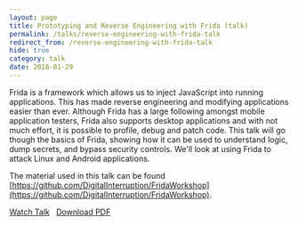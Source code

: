 ```yaml
---
layout: page
title: Prototyping and Reverse Engineering with Frida (talk)
permalink: /talks/reverse-engineering-with-frida-talk
redirect_from: /reverse-engineering-with-frida-talk
hide: true
category: talk
date: 2018-01-29
---
```

Frida is a framework which allows us to inject JavaScript into running applications. This has made reverse engineering and modifying applications easier than ever. Although Frida has a large following amongst mobile application testers, Frida also supports desktop applications and with not much effort, it is possible to profile, debug and patch code. This talk will go though the basics of Frida, showing how it can be used to understand logic, dump secrets, and bypass security controls. We'll look at using Frida to attack Linux and Android applications.

The material used in this talk can be found [https://github.com/DigitalInterruption/FridaWorkshop](https://github.com/DigitalInterruption/FridaWorkshop).

<a class="button" href="https://www.youtube.com/watch?v=cLUl_jK59EM">Watch Talk</a>
&nbsp;
<a class="button" href="http://file.digitalinterruption.com/Prototyping%20and%20reverse%20engineering%20with%20frida%20-%20talk.pdf">Download PDF</a>
